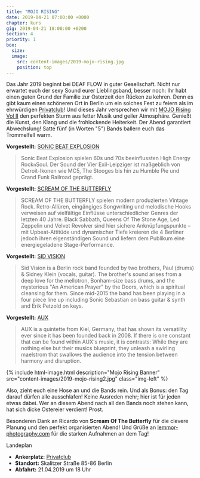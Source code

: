```yaml
---
title: "MOJO RISING"
date: 2019-04-21 07:00:00 +0000
chapter: kurs
gig: 2019-04-21 18:00:00 +0200
section: 4
priority: 1
box:
  size:
  image:
    src: content-images/2019-mojo-rising.jpg
    position: top
---
```


Das Jahr 2019 beginnt bei DEAF FLOW in guter Gesellschaft. Nicht nur erwartet euch der sexy Sound eurer Lieblingsband, besser noch:
Ihr habt einen guten Grund der Familie zur Osterzeit den Rücken zu kehren.
Denn es gibt kaum einen schöneren Ort in Berlin um ein solches Fest zu feiern als im ehrwürdigen [Privatclub](https://www.facebook.com/privatclub)!
Und dieses Jahr versprechen wir mit [MOJO Rising Vol II](https://www.facebook.com/events/411578702947647/) den perfekten Sturm aus fetter Musik und geiler Atmosphäre.
Genießt die Kunst, den Klang und die frohlockende Heiterkeit.
Der Abend garantiert Abwechslung!
Satte fünf (in Worten "5") Bands ballern euch das Trommelfell warm.

**Vorgestellt:** [SONIC BEAT EXPLOSION](https://fb.com/SonicBeatExplosion)
> Sonic Beat Explosion spielen 60s und 70s beeinflussten High Energy Rock`n`Soul. Der Sound der Vier Exil-Leipziger ist maßgeblich von Detroit-Ikonen wie MC5, The Stooges bis hin zu Humble Pie und Grand Funk Railroad geprägt.
  
**Vorgestellt:** [SCREAM OF THE BUTTERFLY](https://fb.com/screamofthebutterflyband)
> SCREAM OF THE BUTTERFLY spielen modern produzierten Vintage Rock. Retro-Allüren, eingängiges Songwriting und melodische Hooks verweisen auf vielfältige Einflüsse unterschiedlicher Genres der letzten 40 Jahre. Black Sabbath, Queens Of The Stone Age, Led Zeppelin und Velvet Revolver sind hier sichere Anknüpfungspunkte – mit Upbeat-Attitüde und dynamischer Tiefe kreieren die 4 Berliner jedoch ihren eigenständigen Sound und liefern dem Publikum eine energiegeladene Stage-Performance.
  
**Vorgestellt:** [SID VISION](https://fb.com/sid.vision.music)
> Sid Vision is a Berlin rock band founded by two brothers, Paul (drums) & Sidney Klein (vocals, guitar). The brother's sound arises from a deep love for the mellotron, Bonham-size bass drums, and the mysterious "An American Prayer" by the Doors, which is a spiritual cleansing for them. Since mid-2015 the band has been playing in a four piece line up including Sonic Sebastian on bass guitar & synth and Erik Petzold on keys.
  
**Vorgestellt:** [AUX](https://fb.com/auxkiel)
> AUX is a quintette from Kiel, Germany, that has shown its versatility ever since it has been founded back in 2008. If there is one constant that can be found within AUX's music, it is contrasts: While they are nothing else but their musics blueprint, they unleash a swirling maelstrom that swallows the audience into the tension between harmony and disruption.

{% include html-image.html
  description="Mojo Rising Banner"
  src="content-images/2019-mojo-rising2.jpg"
  class="img-left" %}

Also, zieht euch eine Hose an und die Bands rein. Und als Bonus: den Tag darauf dürfen alle ausschlafen! Keine Ausreden mehr; hier ist für jeden etwas dabei.
Wer an diesem Abend nach all den Bands noch stehen kann, hat sich dicke Ostereier verdient! Prost.

Besonderen Dank an Ricardo von **Scream Of The Butterfly** für die clevere Planung und den perfekt organisierten Abend!
Und Grüße an [lemmor-photography.com](http://lemmor-photography.com) für die starken Aufnahmen an dem Tag!

Landeplan
* **Ankerplatz:** [Privatclub](https://www.facebook.com/privatclub/)
* **Standort:** Skalitzer Straße 85-86 Berlin
* **Abfahrt:** 21.04.2019 um 18 Uhr
